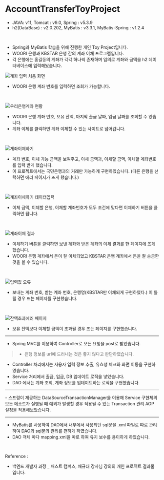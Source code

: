 
# AccountTransferToyProject

- JAVA: v11, Tomcat : v9.0, Spring : v5.3.9
- h2(DataBase) : v2.0.202, MyBatis : v3.3.1, MyBatis-Spring : v1.2.4

<br>

- Spring과 MyBatis 학습을 위해 진행한 개인 Toy Project입니다. 
- WOORI 은행과 KBSTAR 은행 간의 계좌 이체 프로그램입니다. 
- 각 은행에는 홍길동의 계좌가 각각 하나씩 존재하며 임의로 계좌와 금액을 h2 데이터베이스에 입력해놨습니다. 

![계좌 입력 처음 화면](https://user-images.githubusercontent.com/88040158/175468407-074b196b-794c-48ff-96a7-c618162bed10.png)

- WOORI 은행 계좌 번호를 입력하면 조회가 가능합니다. 

<br>

![우리은행계좌 현황](https://user-images.githubusercontent.com/88040158/175468419-1ac0fe48-0ad6-4b54-86f7-414b0d176413.png)

- WOORI 은행 계좌 번호, 보유 잔액, 마지막 출금 날짜, 입금 날짜를 조회할 수 있습니다. 
- 계좌 이체를 클릭하면 계좌 이체할 수 있는 사이트로 넘어갑니다.

<br>

![계좌이체하기](https://user-images.githubusercontent.com/88040158/175468417-0b4e6582-c317-4ea5-8c68-639cc2a51f56.png)

- 계좌 번호, 이체 가능 금액을 보여주고, 이체 금액과, 이체할 금액, 이체할 계좌번호를 입력 받게 했습니다. 
- 이 프로젝트에서는 국민은행과의 거래만 가능하게 구현하였습니다. (다른 은행을 선택하면 에러 페이지가 뜨게 했습니다.)

<br>

![계좌이체하기 데이터입력](https://user-images.githubusercontent.com/88040158/175468416-16a01aad-4aae-4f17-b8b7-69c598c4d25f.png)

- 이체 금액, 이체할 은행, 이체할 계좌번호가 모두 조건에 맞다면 이체하기  버튼을 클릭하면 됩니다. 

<br>

![계좌이체 결과](https://user-images.githubusercontent.com/88040158/175468411-1d15bbd5-78fe-43fc-a449-93501923da67.png)

- 이체하기 버튼을 클릭하면 보낸 계좌와 받은 계좌의 이체 결과를 한 페이지에 뜨게 했습니다.
- WOORI 은행 계좌에서 돈이 잘 이체되었고 KBSTAR 은행 계좌에서 돈을 잘 송금한 것을 볼 수 있습니다. 

<br>

![입력값 오류](https://user-images.githubusercontent.com/88040158/175468420-16473164-69df-4e86-ad58-139b1a4938c5.png)

- 보내는 계좌 번호, 받는 계좌 번호, 은행명(KBSTAR만 이체되게 구현하였다.) 이 틀릴 경우 뜨는 페이지를 구현했습니다. 

<br>

![잔액초과에러 페이지](https://user-images.githubusercontent.com/88040158/175468424-6903f24a-3d7d-4111-b4b3-1fd04a157cf3.png)

- 보유 잔액보다 이체할 금액이 초과될 경우 뜨는 페이지를 구현했습니다. 

<hr>

- Spring MVC를 이용하여 Controller로 모든 요청을 post로 받았습니다.
> - 은행 정보를 url에 드러내는 것은 좋지 않다고 판단하였습니다.
- Controller 처리에서는 사용자 입력 정보 추출, 유효성 체크와 화면 이동을 구현하였습니다. 
- Service 처리에서 출금, 입금, DB 업데이트 로직을 넣었습니다.  
- DAO 에서는 계좌 조회, 계좌 정보를 업데이트하는 로직을 구현했습니다. 

<hr>
- 스프링이 제공하는  DataSourceTransactionManager을 이용해 Service 구현체의 모든 메소드가 실행될 때 예외가 발생할 경우 적용될 수 있는 Transaction 관리 AOP 설정을 적용해보았습니다.

<hr>

- MyBatis를 사용하여 DAO에서 내부에서 사용되던 sql문을 .xml 파일로 따로 관리하여 DAO와 sql문의 관리를 편하게 하였습니다. 
- DAO 객체 마다 mapping.xml을 따로 하여 유지 보수를 용이하게 하였습니다. 

<br>

Reference :

- 백엔드 개발자 과정 _ 패스트 캠퍼스, 채규태 강사님 강의의 개인 프로젝트 결과물 입니다. 
